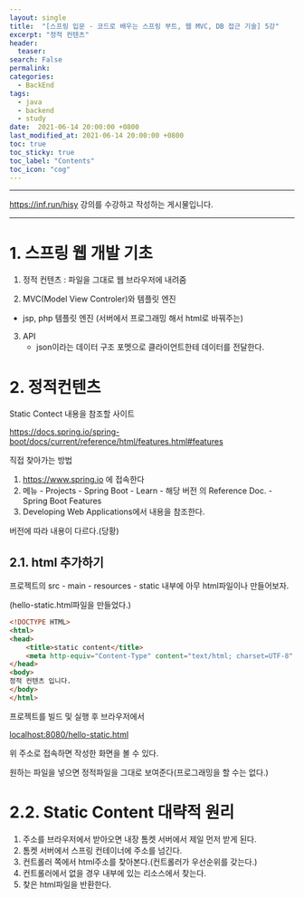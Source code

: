 ```yaml
---
layout: single
title:  "[스프링 입문 - 코드로 배우는 스프링 부트, 웹 MVC, DB 접근 기술] 5강"
excerpt: "정적 컨텐츠"
header:
  teaser: 
search: False
permalink:
categories: 
  - BackEnd
tags:
  - java
  - backend
  - study
date:  2021-06-14 20:00:00 +0800
last_modified_at: 2021-06-14 20:00:00 +0800
toc: true
toc_sticky: true
toc_label: "Contents"
toc_icon: "cog"
---
```

---

https://inf.run/hisy 강의를 수강하고 작성하는 게시물입니다.

---
# 1. 스프링 웹 개발 기초

1. 정적 컨텐츠 : 파일을 그대로 웹 브라우저에 내려줌

2. MVC(Model View Controler)와 템플릿 엔진
  - jsp, php 템플릿 엔진 (서버에서 프로그래밍 해서 html로 바꿔주는)

3. API
   - json이라는 데이터 구조 포멧으로 클라이언트한테 데이터를 전달한다.


# 2. 정적컨텐츠

Static Contect 내용을 참조할 사이트

https://docs.spring.io/spring-boot/docs/current/reference/html/features.html#features

직접 찾아가는 방법
1. https://www.spring.io 에 접속한다
2. 메뉴 - Projects - Spring Boot - Learn - 해당 버전 의 Reference Doc. - Spring Boot Features
3. Developing Web Applications에서 내용을 참조한다.

버전에 따라 내용이 다르다.(당황)

## 2.1. html 추가하기

프로젝트의 src - main - resources - static 내부에 아무 html파일이나 만들어보자.

(hello-static.html파일을 만들었다.)

```html
<!DOCTYPE HTML>
<html>
<head>
    <title>static content</title>
    <meta http-equiv="Content-Type" content="text/html; charset=UTF-8" />
</head>
<body>
정적 컨텐츠 입니다.
</body>
</html>
```

프로젝트를 빌드 및 실행 후 브라우저에서 

<localhost:8080/hello-static.html>

위 주소로 접속하면 작성한 화면을 볼 수 있다.

원하는 파일을 넣으면 정적파일을 그대로 보여준다(프로그래밍을 할 수는 없다.)

# 2.2. Static Content 대략적 원리

1. 주소를 브라우저에서 받아오면 내장 톰켓 서버에서 제일 먼저 받게 된다.
2. 톰켓 서버에서 스프링 컨테이너에 주소를 넘긴다.
3. 컨트롤러 쪽에서 html주소를 찾아본다.(컨트롤러가 우선순위를 갖는다.)
4. 컨트롤러에서 없을 경우 내부에 있는 리소스에서 찾는다.
5. 찾은 html파일을 반환한다.